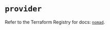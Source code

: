 # `provider`

Refer to the Terraform Registry for docs: [`nomad`](https://registry.terraform.io/providers/hashicorp/nomad/2.1.0/docs).

